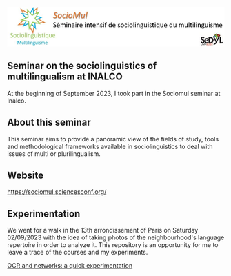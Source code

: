 ![sociolinguistics_inalco](images/entete_8.jpg)

## Seminar on the sociolinguistics of multilingualism at INALCO
At the beginning of September 2023, I took part in the Sociomul seminar at Inalco. 


## About this seminar
This seminar aims to provide a panoramic view of the fields of study, tools and methodological frameworks available in sociolinguistics to deal with issues of multi or plurilingualism.

## Website
https://sociomul.sciencesconf.org/

## Experimentation
We went for a walk in the 13th arrondissement of Paris on Saturday 02/09/2023 with the idea of taking photos of the neighbourhood's language repertoire in order to analyze it. This repository is an opportunity for me to leave a trace of the courses and my experiments.

[OCR and networks: a quick experimentation](https://oliviercaron.github.io/inalco_sociomul/linguistics_landscapes.html)
